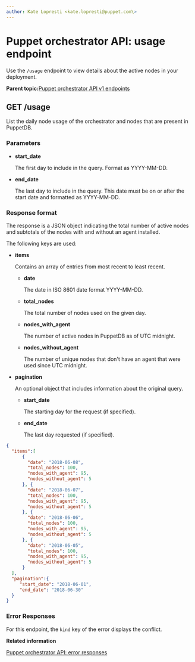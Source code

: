 ```yaml
---
author: Kate Lopresti <kate.lopresti@puppet.com\>
---
```


# Puppet orchestrator API: usage endpoint

Use the `/usage` endpoint to view details about the active nodes in your deployment.

**Parent topic:**[Puppet orchestrator API v1 endpoints](orchestrator_api_v1_endpoints.md)

## GET /usage

List the daily node usage of the orchestrator and nodes that are present in PuppetDB.

### Parameters

-   **start\_date**

    The first day to include in the query. Format as YYYY-MM-DD.

-   **end\_date**

    The last day to include in the query. This date must be on or after the start date and formatted as YYYY-MM-DD.


### Response format

The response is a JSON object indicating the total number of active nodes and subtotals of the nodes with and without an agent installed.

The following keys are used:

-   **items**

    Contains an array of entries from most recent to least recent.

    -   **date**

        The date in ISO 8601 date format YYYY-MM-DD.

    -   **total\_nodes**

        The total number of nodes used on the given day.

    -   **nodes\_with\_agent**

        The number of active nodes in PuppetDB as of UTC midnight.

    -   **nodes\_without\_agent**

        The number of unique nodes that don't have an agent that were used since UTC midnight.

-   **pagination**

    An optional object that includes information about the original query.

    -   **start\_date**

        The starting day for the request \(if specified\).

    -   **end\_date**

        The last day requested \(if specified\).


```json
{
  "items":[
      {
        "date": "2018-06-08",
        "total_nodes": 100,
        "nodes_with_agent": 95,
        "nodes_without_agent": 5
      }, {
        "date": "2018-06-07",
        "total_nodes": 100,
        "nodes_with_agent": 95,
        "nodes_without_agent": 5
      }, {
        "date": "2018-06-06",
        "total_nodes": 100,
        "nodes_with_agent": 95,
        "nodes_without_agent": 5
      }, {
        "date": "2018-06-05",
        "total_nodes": 100,
        "nodes_with_agent": 95,
        "nodes_without_agent": 5
      }
  ],
  "pagination":{
     "start_date": "2018-06-01",
     "end_date": "2018-06-30"
  }
}
```

### Error Responses

For this endpoint, the `kind` key of the error displays the conflict.

**Related information**  


[Puppet orchestrator API: error responses](orchestrator_api_error_responses.md)

